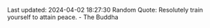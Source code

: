 Last updated: 2024-04-02 18:27:30
Random Quote: Resolutely train yourself to attain peace. - The Buddha